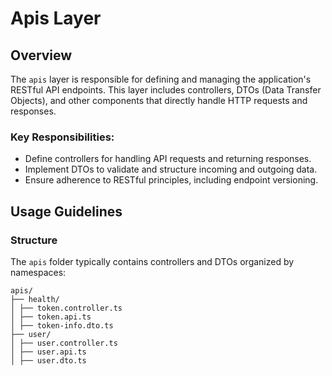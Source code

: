 # Apis Layer

## Overview
The `apis` layer is responsible for defining and managing the application's RESTful API endpoints. This layer includes controllers, DTOs (Data Transfer Objects), and other components that directly handle HTTP requests and responses.

### Key Responsibilities:
- Define controllers for handling API requests and returning responses.
- Implement DTOs to validate and structure incoming and outgoing data.
- Ensure adherence to RESTful principles, including endpoint versioning.

## Usage Guidelines

### Structure
The `apis` folder typically contains controllers and DTOs organized by namespaces:
```
apis/
├── health/
│ ├── token.controller.ts
│ ├── token.api.ts
│ ├── token-info.dto.ts
├── user/
│ ├── user.controller.ts
│ ├── user.api.ts
│ ├── user.dto.ts
```
